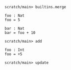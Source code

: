 ```ucm
scratch/main> builtins.merge
```

```unison
foo : Nat
foo = 5

bar : Nat
bar = foo + 10
```

```ucm
scratch/main> add
```

```unison
foo : Int
foo = +5
```

```ucm:error
scratch/main> update
```
